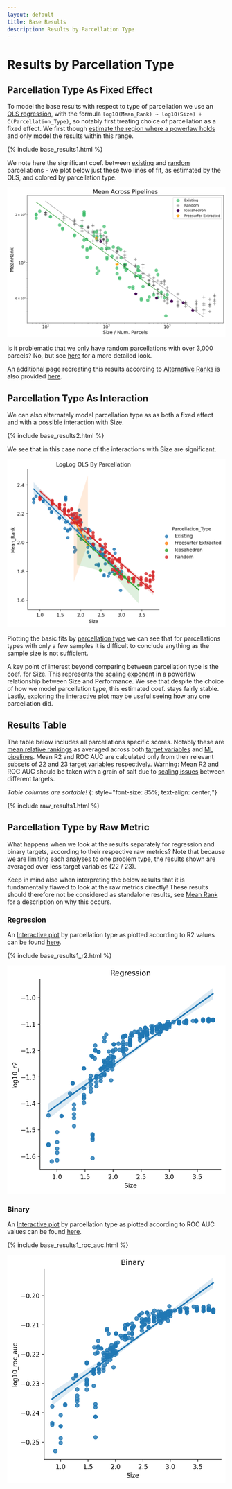 ```yaml
---
layout: default
title: Base Results
description: Results by Parcellation Type
---
```


# Results by Parcellation Type

## Parcellation Type As Fixed Effect

To model the base results with respect to type of parcellation we use an [OLS regression](./intro_to_results#modelling-results), with
the formula `log10(Mean_Rank) ~ log10(Size) + C(Parcellation_Type)`, so notably first treating choice of parcellation as a fixed effect.
We first though [estimate the region where a powerlaw holds](./estimate_powerlaw.html) and only model the results within this range.

{% include base_results1.html %}

We note here the significant coef. between [existing](./parcellations#existing-parcellations)
and [random](./parcellations#random-parcellations) parcellations - we plot
below just these two lines of fit, as estimated by the OLS, and colored by parcellation type.

![fits](https://raw.githubusercontent.com/sahahn/parc_scaling/master/analyze/Figures/base_results_fit1.png)

Is it problematic that we only have random parcellations with over 3,000 parcels? No, but see [here](./size_differences.html) for a more detailed look.

An additional page recreating this results according to [Alternative Ranks](./results_intro#alternative-ranks)
is also provided [here](./base_results_extra).

## Parcellation Type As Interaction

We can also alternately model parcellation type as as both a fixed effect and with a possible interaction with Size. 

{% include base_results2.html %}

We see that in this case none of the interactions with Size are significant.

![fits](https://raw.githubusercontent.com/sahahn/parc_scaling/master/analyze/Figures/base_results_fit2.png)

Plotting the basic fits by [parcellation type](./parcellations.html) we can see that for parcellations types with only a few samples
it is difficult to conclude anything as the sample size is not sufficient.

A key point of interest beyond comparing between parcellation type is the coef. for Size.
This represents the [scaling exponent](./powerlaw_scaling_exp.html) in a
powerlaw relationship between Size and Performance.
We see that despite the choice of how we model parcellation type, this estimated coef. stays fairly stable.
Lastly, exploring the [interactive plot](./interactive1.html) may be useful seeing how any one parcellation did.


## Results Table

The table below includes all parcellations specific scores. Notably these are [mean relative rankings](./results_intro#mean-rank) as
averaged across both [target variables](./variables.html) and [ML pipelines](./ml_pipelines.html).
Mean R2 and ROC AUC are calculated only from their relevant subsets of 22 and 23 [target variables](./variables.html) respectively.
Warning: Mean R2 and ROC AUC should be taken with a grain of salt due to [scaling issues](./scaling_issues.html) between different targets.

*Table columns are sortable!*
{: style="font-size: 85%; text-align: center;"}

{% include raw_results1.html %}


## Parcellation Type by Raw Metric

What happens when we look at the results separately for regression and binary targets, according to their respective raw metrics?
Note that because we are limiting each analyses to one problem type, the results shown are averaged over less target variables (22 / 23).

Keep in mind also when interpreting the below results that it is fundamentally flawed to look at the raw metrics directly! These results should therefore
not be considered as standalone results, see [Mean Rank](./results_intro#mean-rank) for a description on why this occurs.

### Regression

An [Interactive plot](./interactive1_r2.html) by parcellation type as plotted according to R2 values can be found [here](./interactive1_r2.html).

{% include base_results1_r2.html %}

![fits](https://raw.githubusercontent.com/sahahn/parc_scaling/master/analyze/Figures/base_results_fit1_r2.png)

### Binary

An [Interactive plot](./interactive1_roc_auc.html) by parcellation type as plotted according to ROC AUC values can be found [here](./interactive1_roc_auc.html).

{% include base_results1_roc_auc.html %}

![fits](https://raw.githubusercontent.com/sahahn/parc_scaling/master/analyze/Figures/base_results_fit1_roc_auc.png)
